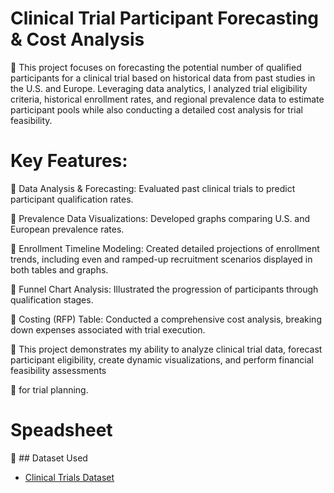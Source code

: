 # Clinical Trial Participant Forecasting & Cost Analysis
 👀 This project focuses on forecasting the potential number of qualified participants for a clinical trial based on historical data from past studies in the U.S. and Europe. Leveraging data analytics, I analyzed trial eligibility criteria, historical enrollment rates, and regional prevalence data to estimate participant pools while also conducting a detailed cost analysis for trial feasibility.

# Key Features:

🌟 Data Analysis & Forecasting: Evaluated past clinical trials to predict participant qualification rates.

🌟 Prevalence Data Visualizations: Developed graphs comparing U.S. and European prevalence rates.

🌟 Enrollment Timeline Modeling: Created detailed projections of enrollment trends, including even and ramped-up recruitment scenarios displayed in both tables and graphs.

🌟 Funnel Chart Analysis: Illustrated the progression of participants through qualification stages.

🌟 Costing (RFP) Table: Conducted a comprehensive cost analysis, breaking down expenses associated with trial execution.

🌟 This project demonstrates my ability to analyze clinical trial data, forecast participant eligibility, create dynamic visualizations, and perform financial feasibility assessments 

🌟 for trial planning.

# Speadsheet
🌟 ## Dataset Used  
- <a href="https://github.com/Lacie12311/Clinical_Trial_Eligibilty/blob/main/Clinical_Trials_Spreadsheet.xlsx">Clinical Trials Dataset</a>

